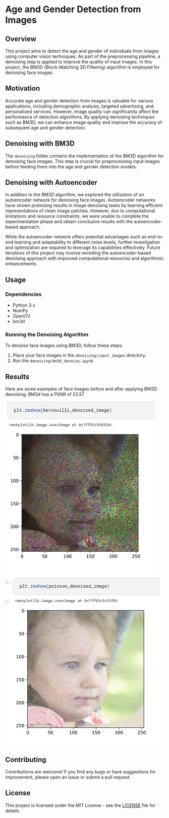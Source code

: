 # Age and Gender Detection from Images

## Overview

This project aims to detect the age and gender of individuals from images using computer vision techniques. As part of the preprocessing pipeline, a denoising step is applied to improve the quality of input images. In this project, the BM3D (Block-Matching 3D Filtering) algorithm is employed for denoising face images.

## Motivation

Accurate age and gender detection from images is valuable for various applications, including demographic analysis, targeted advertising, and personalized services. However, image quality can significantly affect the performance of detection algorithms. By applying denoising techniques such as BM3D, we can enhance image quality and improve the accuracy of subsequent age and gender detection.

## Denoising with BM3D

The `denoising` folder contains the implementation of the BM3D algorithm for denoising face images. This step is crucial for preprocessing input images before feeding them into the age and gender detection models.

## Denoising with Autoencoder

In addition to the BM3D algorithm, we explored the utilization of an autoencoder network for denoising face images. Autoencoder networks have shown promising results in image denoising tasks by learning efficient representations of clean image patches. However, due to computational limitations and resource constraints, we were unable to complete the experimentation phase and obtain conclusive results with the autoencoder-based approach.

While the autoencoder network offers potential advantages such as end-to-end learning and adaptability to different noise levels, further investigation and optimization are required to leverage its capabilities effectively. Future iterations of this project may involve revisiting the autoencoder-based denoising approach with improved computational resources and algorithmic enhancements.


## Usage

### Dependencies

- Python 3.x
- NumPy
- OpenCV
- bm3d


### Running the Denoising Algorithm

To denoise face images using BM3D, follow these steps:

1. Place your face images in the `denoising/input_images` directory.
2. Run the `denoising/bm3d_denoise.ipynb` 


## Results

Here are some examples of face images before and after applying BM3D denoising:
BM3d has a PSNR of 23.57


![Original Face Image](Results_images/Noisy_image.png) ![Denoised Face Image](Results_images/bm3d_image.png)

## Contributing

Contributions are welcome! If you find any bugs or have suggestions for improvement, please open an issue or submit a pull request.

## License

This project is licensed under the MIT License - see the [LICENSE](LICENSE) file for details.

